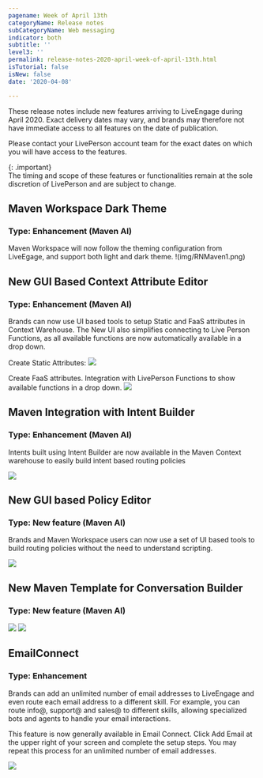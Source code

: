 ```yaml
---
pagename: Week of April 13th
categoryName: Release notes
subCategoryName: Web messaging
indicator: both
subtitle: ''
level3: ''
permalink: release-notes-2020-april-week-of-april-13th.html
isTutorial: false
isNew: false
date: '2020-04-08'

---
```


These release notes include new features arriving to LiveEngage during April 2020. Exact delivery dates may vary, and brands may therefore not have immediate access to all features on the date of publication.

Please contact your LivePerson account team for the exact dates on which you will have access to the features.

{: .important}  
The timing and scope of these features or functionalities remain at the sole discretion of LivePerson and are subject to change.

## Maven Workspace Dark Theme
### Type: Enhancement (Maven AI)

Maven Workspace will now follow the theming configuration from LiveEgage, and support both light and dark theme. 
!(img/RNMaven1.png)

## New GUI Based Context Attribute Editor
### Type: Enhancement (Maven AI)

Brands can now use UI based tools to setup Static and FaaS attributes in Context Warehouse. 
The New UI also simplifies connecting to Live Person Functions, as all available functions are now automatically available in a drop down. 

Create Static Attributes:
![](img/RNMaven2.png)

Create FaaS attributes. Integration with LivePerson Functions to show available functions in a drop down. 
![](img/RNMaven3.png)

## Maven Integration with Intent Builder
### Type: Enhancement (Maven AI)

Intents built using Intent Builder are now available in the Maven Context warehouse to easily build intent based routing policies

![](img/RNMaven4.png)

## New GUI based Policy Editor
### Type: New feature (Maven AI)

Brands and Maven Workspace users can now use a set of UI based tools to build routing policies without the need to understand scripting. 

![](img/RNMaven5.png)

## New Maven Template for Conversation Builder
### Type: New feature (Maven AI)

![](img/RNMaven6.png)
![](img/RNMaven7.png)

## EmailConnect 
### Type: Enhancement

Brands can add an unlimited number of email addresses to LiveEngage and even route each email address to a different skill. For example, you can route info@, support@ and sales@ to different skills, allowing specialized bots and agents to handle your email interactions. 

This feature is now generally available in Email Connect. Click Add Email at the upper right of your screen and complete the setup steps. You may repeat this process for an unlimited number of email addresses.

![](img/EmailConnect_new_UI1.png)

